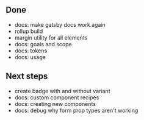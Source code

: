 ## Done

- docs: make gatsby docs work again
- rollup build
- margin utility for all elements
- docs: goals and scope
- docs: tokens
- docs: usage

## Next steps

- create badge with and without variant
- docs: custom component recipes
- docs: creating new components
- docs: debug why form prop types aren't working
